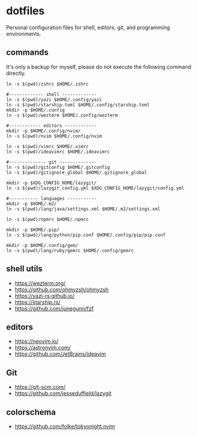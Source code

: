 # dotfiles

Personal configuration files for shell, editors, git, and programming environments.

## commands

It's only a backup for myself, please do not execute the following command directly.

```shell
ln -s $(pwd)/zshrc $HOME/.zshrc

#------------- shell -------------
ln -s $(pwd)/yazi $HOME/.config/yazi
ln -s $(pwd)/starship.toml $HOME/.config/starship.toml
mkdir -p $HOME/.config
ln -s $(pwd)/wezterm $HOME/.config/wezterm

#------------ editors ------------
mkdir -p $HOME/.config/nvim/
ln -s $(pwd)/nvim $HOME/.config/nvim

ln -s $(pwd)/vimrc $HOME/.vimrc
ln -s $(pwd)/ideavimrc $HOME/.ideavimrc

#-------------- git --------------
ln -s $(pwd)/gitconfig $HOME/.gitconfig
ln -s $(pwd)/gitignore_global $HOME/.gitignore_global

mkdir -p $XDG_CONFIG_HOME/lazygit/
ln -s $(pwd)/lazygit_config.yml $XDG_CONFIG_HOME/lazygit/config.yml

#----------- languages -----------
mkdir -p $HOME/.m2/
ln -s $(pwd)/lang/java/settings.xml $HOME/.m2/settings.xml

ln -s $(pwd)/npmrc $HOME/.npmrc

mkdir -p $HOME/.pip/
ln -s $(pwd)/lang/python/pip.conf $HOME/.config/pip/pip.conf

mkdir -p $HOME/.config/gem/
ln -s $(pwd)/lang/ruby/gemrc $HOME/.config/gemrc

```

## shell utils

- https://wezterm.org/
- https://github.com/ohmyzsh/ohmyzsh
- https://yazi-rs.github.io/
- https://starship.rs/
- https://github.com/junegunn/fzf

## editors

- https://neovim.io/
- https://astronvim.com/
- https://github.com/JetBrains/ideavim

## Git

- https://git-scm.com/
- https://github.com/jesseduffield/lazygit

## colorschema

- https://github.com/folke/tokyonight.nvim
